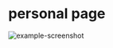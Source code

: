 # personal page

<img src="https://raw.githubusercontent.com/V1A0/VkScrapper/master/.pic/example.png"
     alt="example-screenshot"
     style="float: left;" />
